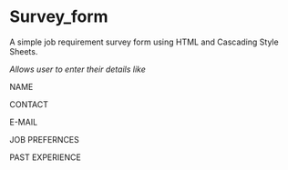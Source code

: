# Survey_form
A simple job requirement survey form using HTML and Cascading Style Sheets.

*Allows user to enter their details like*


NAME


CONTACT




E-MAIL



JOB PREFERNCES 



PAST EXPERIENCE 

